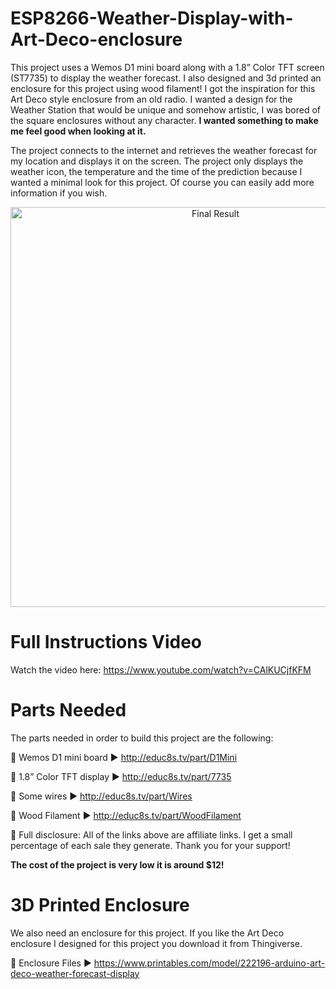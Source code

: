 # ESP8266-Weather-Display-with-Art-Deco-enclosure

This project uses a Wemos D1 mini board along with a 1.8” Color TFT screen (ST7735) to display the weather forecast. I also designed and 3d printed an enclosure for this project using wood filament! I got the inspiration for this Art Deco style enclosure from an old radio. I wanted a design for the Weather Station that would be unique and somehow artistic, I was bored of the square enclosures without any character. <b>I wanted something to make me feel good when looking at it.</b>

The project connects to the internet and retrieves the weather forecast for my location and displays it on the screen. The project only displays the weather icon, the temperature and the time of the prediction because I wanted a minimal look for this project. Of course you can easily add more information if you wish.

<p align="center">
  <img src="preview.png" alt="Final Result" width="640">
</p>

# Full Instructions Video

Watch the video here: https://www.youtube.com/watch?v=CAlKUCjfKFM

# Parts Needed

The parts needed in order to build this project are the following:

🛒 Wemos D1 mini board ▶ http://educ8s.tv/part/D1Mini

🛒 1.8” Color TFT display ▶ http://educ8s.tv/part/7735

🛒 Some wires ▶ http://educ8s.tv/part/Wires

🛒 Wood Filament ▶ http://educ8s.tv/part/WoodFilament

💖 Full disclosure: All of the links above are affiliate links. I get a small percentage of each sale they generate. Thank you for your support!

<b>The cost of the project is very low it is around $12!</b>

# 3D Printed Enclosure

We also need an enclosure for this project. If you like the Art Deco enclosure I designed for this project you download it from Thingiverse.

🔗 Enclosure Files ▶ https://www.printables.com/model/222196-arduino-art-deco-weather-forecast-display
